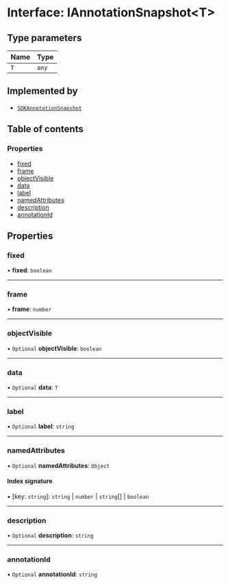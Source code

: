 # Interface: IAnnotationSnapshot<T\>

## Type parameters

| Name | Type |
| :------ | :------ |
| `T` | `any` |

## Implemented by

- [`SDKAnnotationSnapshot`](../classes/SDKAnnotationSnapshot.md)

## Table of contents

### Properties

- [fixed](IAnnotationSnapshot.md#fixed)
- [frame](IAnnotationSnapshot.md#frame)
- [objectVisible](IAnnotationSnapshot.md#objectvisible)
- [data](IAnnotationSnapshot.md#data)
- [label](IAnnotationSnapshot.md#label)
- [namedAttributes](IAnnotationSnapshot.md#namedattributes)
- [description](IAnnotationSnapshot.md#description)
- [annotationId](IAnnotationSnapshot.md#annotationid)

## Properties

### fixed

• **fixed**: `boolean`

___

### frame

• **frame**: `number`

___

### objectVisible

• `Optional` **objectVisible**: `boolean`

___

### data

• `Optional` **data**: `T`

___

### label

• `Optional` **label**: `string`

___

### namedAttributes

• `Optional` **namedAttributes**: `Object`

#### Index signature

▪ [key: `string`]: `string` \| `number` \| `string`[] \| `boolean`

___

### description

• `Optional` **description**: `string`

___

### annotationId

• `Optional` **annotationId**: `string`
